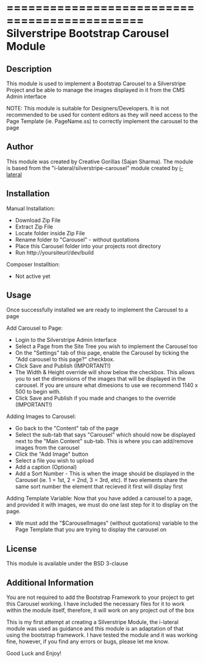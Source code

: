 =============================================
	Silverstripe Bootstrap Carousel Module
=============================================

## Description
This module is used to implement a Bootstrap Carousel to a Silverstripe Project and be able to manage the images displayed in it from the CMS Admin interface

NOTE: This module is suitable for Designers/Developers. It is not recommended to be used for content editors as they will need access to the Page Template (ie. PageName.ss) to correctly implement the carousel to the page

## Author
This module was created by Creative Gorillas (Sajan Sharma). The module is based from the "i-lateral/silverstripe-carousel" module created by [i-lateral](http://www.i-lateral.com)

## Installation
Manual Installation:
- Download Zip File
- Extract Zip File
- Locate folder inside Zip File
- Rename folder to "Carousel" - without quotations
- Place this Carousel folder into your projects root directory
- Run http://yoursiteurl/dev/build

Composer Installtion:
- Not active yet

## Usage
Once successfully installed we are ready to implement the Carousel to a page

Add Carousel to Page:

- Login to the Silverstripe Admin Interface
- Select a Page from the Site Tree you wish to implement the Carousel too
- On the "Settings" tab of this page, enable the Carousel by ticking the "Add carousel to this page?" checkbox.
- Click Save and Publish (IMPORTANT!)
- The Width & Height override will show below the checkbox. This allows you to set the dimensions of the images that will be displayed in the carousel. If you are unsure what dimesions to use we recommend 1140 x 500 to begin with.
- Click Save and Publish if you made and changes to the override (IMPORTANT!)

Adding Images to Carousel:
- Go back to the "Content" tab of the page
- Select the sub-tab that says "Carousel" which should now be displayed next to the "Main Content" sub-tab. This is where you can add/remove images from the carousel
- Click the "Add Image" button
- Select a file you wish to upload
- Add a caption (Optional)
- Add a Sort Number - This is when the image should be displayed in the Carousel (ie. 1 = 1st, 2 = 2nd, 3 = 3rd, etc). If two elements share the same sort number the element that recieved it first will display first

Adding Template Variable: Now that you have added a carousel to a page, and provided it with images, we must do one last step for it to display on the page. 

- We must add the "$CarouselImages" (without quotations) variable to the Page Template that you are trying to display the carousel on

## License
This module is available under the BSD 3-clause

## Additional Information
You are not required to add the Bootstrap Framework to your project to get this Carousel working. I have included the necessary files for it to work within the module itself, therefore, it will work on any project out of the box

This is my first attempt at creating a Silverstripe Module, the i-lateral module was used as guidance and this module is an adaptation of that using the bootstrap framework. I have tested the module and it was working fine, however, if you find any errors or bugs, please let me know.

Good Luck and Enjoy!